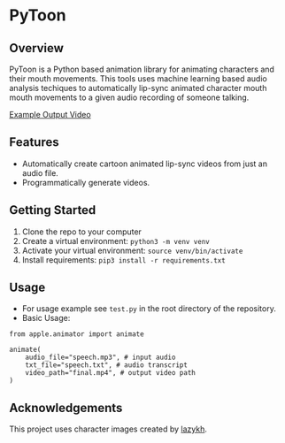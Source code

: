 # PyToon
## Overview 
PyToon is a Python based animation library for animating characters and their mouth movements. This tools uses machine learning based audio analysis techiques to automatically lip-sync animated character mouth mouth movements to a given audio recording of someone talking.

[Example Output Video](https://youtu.be/fX2loRnr7II)

## Features
- Automatically create cartoon animated lip-sync videos from just an audio file.
- Programmatically generate videos.

## Getting Started 
1. Clone the repo to your computer
2. Create a virtual environment: `python3 -m venv venv`
3. Activate your virtual environment: `source venv/bin/activate`
4. Install requirements: `pip3 install -r requirements.txt`

## Usage
- For usage example see `test.py` in the root directory of the repository. 
- Basic Usage:

```
from apple.animator import animate

animate(
    audio_file="speech.mp3", # input audio
    txt_file="speech.txt", # audio transcript
    video_path="final.mp4", # output video path
)
```

## Acknowledgements
This project uses character images created by [lazykh](https://github.com/carykh/lazykh).
